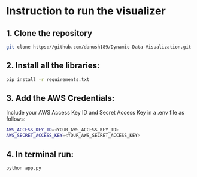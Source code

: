 # Instruction to run the visualizer
## 1. Clone the repository
```bash
git clone https://github.com/danush189/Dynamic-Data-Visualization.git
```
## 2. Install all the libraries:
```bash
pip install -r requirements.txt
```
## 3. Add the AWS Credentials:
Include your AWS Access Key ID and Secret Access Key in a .env file as follows:
```bash
AWS_ACCESS_KEY_ID=<YOUR_AWS_ACCESS_KEY_ID>
AWS_SECRET_ACCESS_KEY=<YOUR_AWS_SECRET_ACCESS_KEY>
```

## 4. In terminal run:
```bash
python app.py
```
